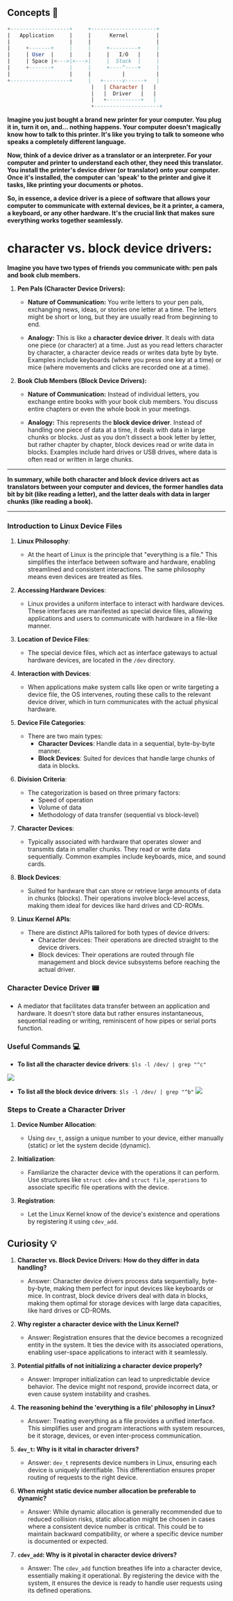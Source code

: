 ## Concepts 📘

```SQL
+-------------------+     +---------------------+
|   Application     |     |      Kernel         |
|                   |     |                     |
|     +-------+     |     |     +---------+     |
|     | User  |     |     |     |   I/O   |     |
|     | Space |<--->|<--->|     |  Stack  |     |
|     +-------+     |     |     +----^----+     |
|                   |     |          |          |
+-------------------+     |   +------v------+   |
                           |   | Character |   |
                           |   |  Driver   |   |
                           |   +-----------+   |
                           +---------------------+

```
**Imagine you just bought a brand new printer for your computer. You plug it in, turn it on, and... nothing happens. Your computer doesn't magically know how to talk to this printer. It's like you trying to talk to someone who speaks a completely different language.**

**Now, think of a device driver as a translator or an interpreter. For your computer and printer to understand each other, they need this translator. You install the printer's device driver (or translator) onto your computer. Once it's installed, the computer can 'speak' to the printer and give it tasks, like printing your documents or photos.**

**So, in essence, a device driver is a piece of software that allows your computer to communicate with external devices, be it a printer, a camera, a keyboard, or any other hardware. It's the crucial link that makes sure everything works together seamlessly.**

# character vs. block device drivers:


**Imagine you have two types of friends you communicate with: pen pals and book club members.**

1. **Pen Pals (Character Device Drivers):**
   
   - **Nature of Communication:** You write letters to your pen pals, exchanging news, ideas, or stories one letter at a time. The letters might be short or long, but they are usually read from beginning to end.
   
   - **Analogy:** This is like a **character device driver**. It deals with data one piece (or character) at a time. Just as you read letters character by character, a character device reads or writes data byte by byte. Examples include keyboards (where you press one key at a time) or mice (where movements and clicks are recorded one at a time).

2. **Book Club Members (Block Device Drivers):**

   - **Nature of Communication:** Instead of individual letters, you exchange entire books with your book club members. You discuss entire chapters or even the whole book in your meetings.
   
   - **Analogy:** This represents the **block device driver**. Instead of handling one piece of data at a time, it deals with data in large chunks or blocks. Just as you don't dissect a book letter by letter, but rather chapter by chapter, block devices read or write data in blocks. Examples include hard drives or USB drives, where data is often read or written in large chunks.

---

**In summary, while both character and block device drivers act as translators between your computer and devices, the former handles data bit by bit (like reading a letter), and the latter deals with data in larger chunks (like reading a book).**

---

### Introduction to Linux Device Files

1. **Linux Philosophy**:
   - At the heart of Linux is the principle that "everything is a file." This simplifies the interface between software and hardware, enabling streamlined and consistent interactions. The same philosophy means even devices are treated as files.

2. **Accessing Hardware Devices**:
   - Linux provides a uniform interface to interact with hardware devices. These interfaces are manifested as special device files, allowing applications and users to communicate with hardware in a file-like manner.

3. **Location of Device Files**:
   - The special device files, which act as interface gateways to actual hardware devices, are located in the `/dev` directory.

4. **Interaction with Devices**:
   - When applications make system calls like open or write targeting a device file, the OS intervenes, routing these calls to the relevant device driver, which in turn communicates with the actual physical hardware.

5. **Device File Categories**:
   - There are two main types: 
     - **Character Devices**: Handle data in a sequential, byte-by-byte manner.
     - **Block Devices**: Suited for devices that handle large chunks of data in blocks.

6. **Division Criteria**:
   - The categorization is based on three primary factors:
     - Speed of operation
     - Volume of data
     - Methodology of data transfer (sequential vs block-level)

7. **Character Devices**:
   - Typically associated with hardware that operates slower and transmits data in smaller chunks. They read or write data sequentially. Common examples include keyboards, mice, and sound cards.

8. **Block Devices**:
   - Suited for hardware that can store or retrieve large amounts of data in chunks (blocks). Their operations involve block-level access, making them ideal for devices like hard drives and CD-ROMs.

9. **Linux Kernel APIs**:
   - There are distinct APIs tailored for both types of device drivers:
     - Character devices: Their operations are directed straight to the device drivers.
     - Block devices: Their operations are routed through file management and block device subsystems before reaching the actual driver.

### Character Device Driver 📟

- A mediator that facilitates data transfer between an application and hardware. It doesn't store data but rather ensures instantaneous, sequential reading or writing, reminiscent of how pipes or serial ports function.

### Useful Commands 💻

- **To list all the character device drivers**: `$ls -l /dev/ | grep "^c"`

![](./Screenshot%20from%202023-09-12%2016-08-23.png)
- **To list all the block device drivers**: `$ls -l /dev/ | grep "^b"`
![](./Screenshot%20from%202023-09-12%2016-09-56.png)


### Steps to Create a Character Driver

1. **Device Number Allocation**:
   - Using `dev_t`, assign a unique number to your device, either manually (static) or let the system decide (dynamic).

2. **Initialization**:
   - Familiarize the character device with the operations it can perform. Use structures like `struct cdev` and `struct file_operations` to associate specific file operations with the device.

3. **Registration**:
   - Let the Linux Kernel know of the device's existence and operations by registering it using `cdev_add`.

## Curiosity 💡

1. **Character vs. Block Device Drivers: How do they differ in data handling?**
   - Answer: Character device drivers process data sequentially, byte-by-byte, making them perfect for input devices like keyboards or mice. In contrast, block device drivers deal with data in blocks, making them optimal for storage devices with large data capacities, like hard drives or CD-ROMs.

2. **Why register a character device with the Linux Kernel?**
   - Answer: Registration ensures that the device becomes a recognized entity in the system. It ties the device with its associated operations, enabling user-space applications to interact with it seamlessly.

3. **Potential pitfalls of not initializing a character device properly?**
   - Answer: Improper initialization can lead to unpredictable device behavior. The device might not respond, provide incorrect data, or even cause system instability and crashes.

4. **The reasoning behind the 'everything is a file' philosophy in Linux?**
   - Answer: Treating everything as a file provides a unified interface. This simplifies user and program interactions with system resources, be it storage, devices, or even inter-process communication.

5. **`dev_t`: Why is it vital in character drivers?**
   - Answer: `dev_t` represents device numbers in Linux, ensuring each device is uniquely identifiable. This differentiation ensures proper routing of requests to the right device.

6. **When might static device number allocation be preferable to dynamic?**
   - Answer: While dynamic allocation is generally recommended due to reduced collision risks, static allocation might be chosen in cases where a consistent device number is critical. This could be to maintain backward compatibility, or where a specific device number is documented or expected.

7. **`cdev_add`: Why is it pivotal in character device drivers?**
   - Answer: The `cdev_add` function breathes life into a character device, essentially making it operational. By registering the device with the system, it ensures the device is ready to handle user requests using its defined operations.